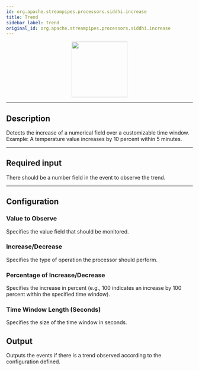 ```yaml
---
id: org.apache.streampipes.processors.siddhi.increase
title: Trend
sidebar_label: Trend
original_id: org.apache.streampipes.processors.siddhi.increase
---
```


<!--
  ~ Licensed to the Apache Software Foundation (ASF) under one or more
  ~ contributor license agreements.  See the NOTICE file distributed with
  ~ this work for additional information regarding copyright ownership.
  ~ The ASF licenses this file to You under the Apache License, Version 2.0
  ~ (the "License"); you may not use this file except in compliance with
  ~ the License.  You may obtain a copy of the License at
  ~
  ~    http://www.apache.org/licenses/LICENSE-2.0
  ~
  ~ Unless required by applicable law or agreed to in writing, software
  ~ distributed under the License is distributed on an "AS IS" BASIS,
  ~ WITHOUT WARRANTIES OR CONDITIONS OF ANY KIND, either express or implied.
  ~ See the License for the specific language governing permissions and
  ~ limitations under the License.
  ~
  -->



<p align="center"> 
    <img src="/docs/img/pipeline-elements/org.apache.streampipes.processors.siddhi.increase/icon.png" width="150px;" class="pe-image-documentation"/>
</p>

***

## Description

Detects the increase of a numerical field over a customizable time window. Example: A temperature value increases by 10 percent within 5 minutes.

***

## Required input

There should be a number field in the event to observe the trend.

***

## Configuration

### Value to Observe

Specifies the value field that should be monitored.

### Increase/Decrease

Specifies the type of operation the processor should perform.

### Percentage of Increase/Decrease

Specifies the increase in percent (e.g., 100 indicates an increase by 100 percent within the specified time window).

### Time Window Length (Seconds)

Specifies the size of the time window in seconds.

## Output

Outputs the events if there is a trend observed according to the configuration defined.
